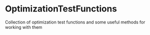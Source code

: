 # OptimizationTestFunctions
Collection of optimization test functions and some useful methods for working with them
